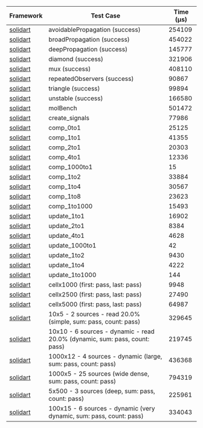 | Framework | Test Case | Time (μs) |
| --- | --- | --- |
| [solidart](https://github.com/nank1ro/solidart) | avoidablePropagation (success) | 254109 |
| [solidart](https://github.com/nank1ro/solidart) | broadPropagation (success) | 454022 |
| [solidart](https://github.com/nank1ro/solidart) | deepPropagation (success) | 145777 |
| [solidart](https://github.com/nank1ro/solidart) | diamond (success) | 321906 |
| [solidart](https://github.com/nank1ro/solidart) | mux (success) | 408110 |
| [solidart](https://github.com/nank1ro/solidart) | repeatedObservers (success) | 90867 |
| [solidart](https://github.com/nank1ro/solidart) | triangle (success) | 99894 |
| [solidart](https://github.com/nank1ro/solidart) | unstable (success) | 166580 |
| [solidart](https://github.com/nank1ro/solidart) | molBench | 501472 |
| [solidart](https://github.com/nank1ro/solidart) | create_signals | 77986 |
| [solidart](https://github.com/nank1ro/solidart) | comp_0to1 | 25125 |
| [solidart](https://github.com/nank1ro/solidart) | comp_1to1 | 41355 |
| [solidart](https://github.com/nank1ro/solidart) | comp_2to1 | 20303 |
| [solidart](https://github.com/nank1ro/solidart) | comp_4to1 | 12336 |
| [solidart](https://github.com/nank1ro/solidart) | comp_1000to1 | 15 |
| [solidart](https://github.com/nank1ro/solidart) | comp_1to2 | 33884 |
| [solidart](https://github.com/nank1ro/solidart) | comp_1to4 | 30567 |
| [solidart](https://github.com/nank1ro/solidart) | comp_1to8 | 23623 |
| [solidart](https://github.com/nank1ro/solidart) | comp_1to1000 | 15493 |
| [solidart](https://github.com/nank1ro/solidart) | update_1to1 | 16902 |
| [solidart](https://github.com/nank1ro/solidart) | update_2to1 | 8384 |
| [solidart](https://github.com/nank1ro/solidart) | update_4to1 | 4628 |
| [solidart](https://github.com/nank1ro/solidart) | update_1000to1 | 42 |
| [solidart](https://github.com/nank1ro/solidart) | update_1to2 | 9430 |
| [solidart](https://github.com/nank1ro/solidart) | update_1to4 | 4222 |
| [solidart](https://github.com/nank1ro/solidart) | update_1to1000 | 144 |
| [solidart](https://github.com/nank1ro/solidart) | cellx1000 (first: pass, last: pass) | 9948 |
| [solidart](https://github.com/nank1ro/solidart) | cellx2500 (first: pass, last: pass) | 27490 |
| [solidart](https://github.com/nank1ro/solidart) | cellx5000 (first: pass, last: pass) | 64987 |
| [solidart](https://github.com/nank1ro/solidart) | 10x5 - 2 sources - read 20.0% (simple, sum: pass, count: pass) | 329645 |
| [solidart](https://github.com/nank1ro/solidart) | 10x10 - 6 sources - dynamic - read 20.0% (dynamic, sum: pass, count: pass) | 219745 |
| [solidart](https://github.com/nank1ro/solidart) | 1000x12 - 4 sources - dynamic (large, sum: pass, count: pass) | 436368 |
| [solidart](https://github.com/nank1ro/solidart) | 1000x5 - 25 sources (wide dense, sum: pass, count: pass) | 794319 |
| [solidart](https://github.com/nank1ro/solidart) | 5x500 - 3 sources (deep, sum: pass, count: pass) | 225961 |
| [solidart](https://github.com/nank1ro/solidart) | 100x15 - 6 sources - dynamic (very dynamic, sum: pass, count: pass) | 334043 |
